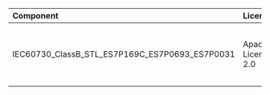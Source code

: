| Component                                      | License            | Copyright                                                    |
| :--------------------------------------------- | :----------------- | :----------------------------------------------------------- |
| IEC60730_ClassB_STL_ES7P169C_ES7P0693_ES7P0031 | Apache License 2.0 | Copyright (c) 2025 Shanghai Eastsoft Microelectronics Co. Ltd. All rights reserved. |
